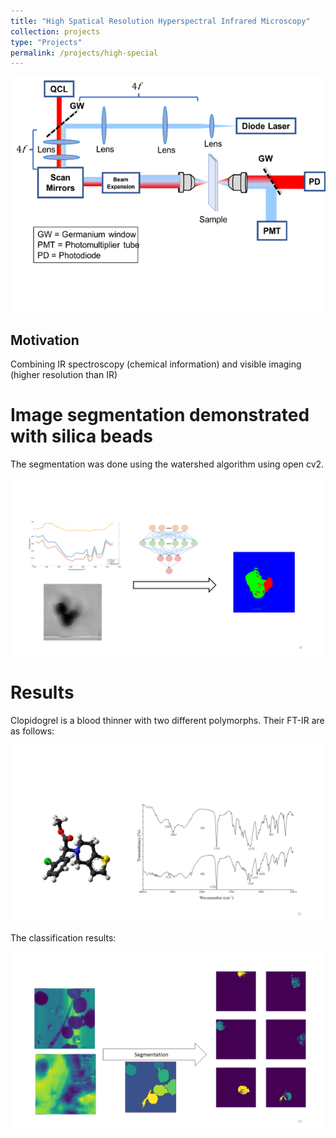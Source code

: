 ```yaml
---
title: "High Spatical Resolution Hyperspectral Infrared Microscopy"
collection: projects
type: "Projects"
permalink: /projects/high-special
---
```



![Cover photo](/images/qcl-sys.png)


## Motivation

Combining IR spectroscopy (chemical information) and visible imaging (higher resolution than IR)


# Image segmentation demonstrated with silica beads

The segmentation was done using the watershed algorithm using open cv2.

![segmentation](/images/qcl-beads3.PNG)

# Results

Clopidogrel is a blood thinner with two different polymorphs. Their FT-IR are as follows:

![clopidogrel spec](/images/qcl-clopid-spec.PNG)

The classification results:

![clopidogrel](/images/qcl-clop2.PNG)


